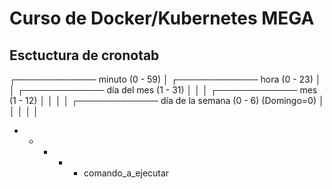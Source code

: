 # Curso de Docker/Kubernetes MEGA

## Esctuctura de cronotab

┌───────────── minuto (0 - 59)
│ ┌───────────── hora (0 - 23)
│ │ ┌───────────── día del mes (1 - 31)
│ │ │ ┌───────────── mes (1 - 12)
│ │ │ │ ┌───────────── día de la semana (0 - 6) (Domingo=0)
│ │ │ │ │
* * * * * comando_a_ejecutar